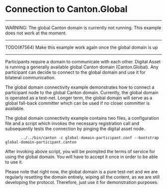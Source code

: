 # Connection to Canton.Global

***
WARNING: The global Canton domain is currently not running. This example does not work at the moment.
***
TODO(#7564) Make this example work again once the global domain is up
***


Participants require a domain to communicate with each other. Digital Asset is running a generally available
global Canton domain (Canton.Global). Any participant can decide to connect to the global domain and use it 
for bilateral communication.  

The global domain connectivity example demonstrates how to connect a participant node
to the global Canton domain. Currently, the global domain is operated as a test-net.
Longer term, the global domain will serve as a global fall-back committer which can be
used if no closer committer is available.

The global domain connectivity example contains two files, a configuration file and a
script which invokes the necessary registration call and subsequently tests the connection
by pinging the digital asset node.

```
       ../../bin/canton -c global-domain-participant.conf --bootstrap global-domain-participant.canton
```

After invoking above script, you will be prompted the terms of service for using the global
domain. You will have to accept it once in order to be able to use it.

Please note that right now, the global domain is a pure test-net and we are regularly resetting
the domain entirely, wiping all the content, as we are still developing the protocol. Therefore, 
just use it for demonstration purposes.

